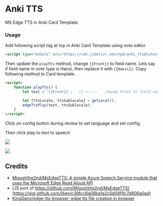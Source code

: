 # Anki TTS

MS Edge TTS in Anki Card Template.

### Usage

Add following script tag at top in Anki Card Template using note editor.

```html
<script type="module" src="https://cdn.jsdelivr.net/npm/anki_tts@latest/src/anki_tts.js"></script>
```

Then update the `playTts` method, change `{{Front}}` to field name. Lets say if field name in note type is Hanzi, then replace it with `{{Hanzi}}`. Copy following method to Card template.

```html
<script>
    function playTts() {
        let text = '{{Front}}';   // <-----   change Front to field name in card template

        let [ttsLocale, ttsSublocale] = getLocal();
        edgeTtsPlay(text, ttsSublocale);
    }
</script>
```

Click on config button during review to set language and set config.

Then click play to text to speech

![](imgs/card_template.png)

![](imgs/image.png)

## Credits

- [Migushthe2nd/MsEdgeTTS: A simple Azure Speech Service module that uses the Microsoft Edge Read Aloud API](https://github.com/Migushthe2nd/MsEdgeTTS)
- [JS port of https://github.com/Migushthe2nd/MsEdgeTTS](https://gist.github.com/likev/c36fcc8a08ba1a2c5d08f9c7d806a0ad)
- [KingDanx/edge-tts-browser: edge tts file creation in browser](https://github.com/KingDanx/edge-tts-browser)
